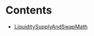 

# Contents
- [LiquiditySupplyAndSwapMath](LiquiditySupplyAndSwapMath.sol/library.LiquiditySupplyAndSwapMath.md)
